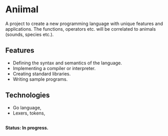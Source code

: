 # Aniimal
A project to create a new programming language with unique features and applications. The functions, operators etc. will be correlated to animals (sounds, species etc.).
## Features
* Defining the syntax and semantics of the language.
* Implementing a compiler or interpreter.
* Creating standard libraries.
* Writing sample programs.
## Technologies 
* Go language,
* Lexers, tokens, 
##
**Status: In progress.**
